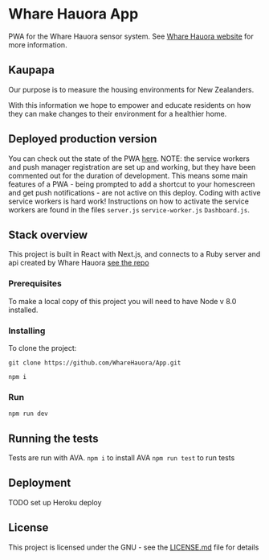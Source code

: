 # Whare Hauora App

PWA for the Whare Hauora sensor system. See [Whare Hauora website](http://www.wharehauora.nz/) for more information. 

## Kaupapa

Our purpose is to measure the housing environments for New Zealanders.

With this information we hope to empower and educate residents on how they can make changes to their environment for a healthier home.

## Deployed production version

You can check out the state of the PWA [here](https://whare-hauora-tqqtijywdg.now.sh/). NOTE: the service workers and push manager registration are set up and working, but they have been commented out for the duration of development. This means some main features of a PWA - being prompted to add a shortcut to your homescreen and get push notifications - are not active on this deploy. Coding with active service workers is hard work! Instructions on how to activate the service workers are found in the files ``server.js`` ``service-worker.js`` ``Dashboard.js``.

## Stack overview

This project is built in React with Next.js, and connects to a Ruby server and api created by Whare Hauora [see the repo](https://github.com/WhareHauora/wharehauora-server)

### Prerequisites

To make a local copy of this project you will need to have Node v 8.0 installed.

### Installing

To clone the project:

```
git clone https://github.com/WhareHauora/App.git
```
```
npm i
```
### Run 

```
npm run dev
```

## Running the tests

Tests are run with AVA. 
```npm i``` to install AVA
```npm run test``` to run tests

## Deployment
TODO set up Heroku deploy

## License

This project is licensed under the GNU - see the [LICENSE.md](LICENSE.md) file for details
